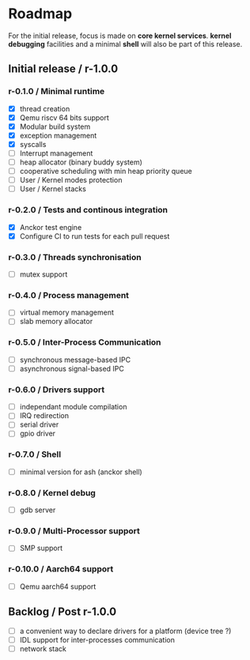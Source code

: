 # Roadmap

For the initial release, focus is made on **core kernel services**. **kernel debugging** facilities and a minimal **shell** will also be part of this release.

## Initial release / r-1.0.0

### r-0.1.0 / Minimal runtime

- [x] thread creation
- [x] Qemu riscv 64 bits support
- [x] Modular build system
- [x] exception management
- [x] syscalls
- [ ] Interrupt management
- [ ] heap allocator (binary buddy system)
- [ ] cooperative scheduling with min heap priority queue
- [ ] User / Kernel modes protection
- [ ] User / Kernel stacks

### r-0.2.0 / Tests and continous integration

- [x] Anckor test engine
- [x] Configure CI to run tests for each pull request

### r-0.3.0 / Threads synchronisation

- [ ] mutex support

### r-0.4.0 / Process management

- [ ] virtual memory management
- [ ] slab memory allocator

### r-0.5.0 / Inter-Process Communication

- [ ] synchronous message-based IPC
- [ ] asynchronous signal-based IPC

### r-0.6.0 / Drivers support

- [ ] independant module compilation
- [ ] IRQ redirection
- [ ] serial driver
- [ ] gpio driver

### r-0.7.0 / Shell

- [ ] minimal version for ash (anckor shell)

### r-0.8.0 / Kernel debug

- [ ] gdb server

### r-0.9.0 / Multi-Processor support

- [ ] SMP support

### r-0.10.0 / Aarch64 support

- [ ] Qemu aarch64 support

## Backlog / Post r-1.0.0

- [ ] a convenient way to declare drivers for a platform (device tree ?)
- [ ] IDL support for inter-processes communication
- [ ] network stack
